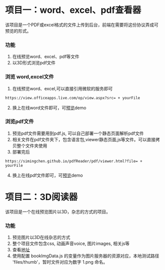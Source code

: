 # 项目一：word、excel、pdf查看器

该项目是一个PDF或excel格式的文件上传到后台，前端在需要将这份协议弄成可预览的形式。

### 功能
1. 在线预览word、excel、pdf等文件
2. 以3D形式浏览pdf文件

### 浏览 word,excel文件
1. 在线预览word、excel,可以直接引用微软的服务即可 

```
https://view.officeapps.live.com/op/view.aspx?src= + yourFile
```
2. 换上在线word文件即可，可[预览](https://view.officeapps.live.com/op/view.aspx?src=http://storage.xuetangx.com/public_assets/xuetangx/PDF/1.xls)demo

### 浏览pdf文件
1. 预览pdf文件需要用到pdf.js, 可以自己部署一个静态页面解析pdf文件
2. 相关文件在pdf文件夹下，包含语言包,viewer静态页面,js等文件。可以直接拷贝整个文件夹使用
3. 部署完后

```
https://simingchen.github.io/pdfReader/pdf/viewer.html?file= + yourFile
```
4. 换上在线pdf文件即可，可[预览](https://simingchen.github.io/pdfReader/pdf/viewer.html?file=https://simingchen.github.io/pdfReader/pdf/test.pdf)demo

# 项目二：3D阅读器

该项目是一个在线预览图片以3D，杂志的方式的项目。

### 功能
1. 预览图片以3D在线杂志的方式
2. 整个项目文件包含css, 动画声音voice, 图片images, 相关js等
3. 查看[地址](https://simingchen.github.io/pdfReader/index.html)
4. 使用配置 bookImgData.js 的变量作为图片服务器的资源对应，本地测试路径 'files/thumb'，暂时文件对应为数字 1.png 命名。